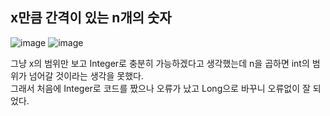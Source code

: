 ## x만큼 간격이 있는 n개의 숫자
![image](https://user-images.githubusercontent.com/122864238/221833771-69794ed0-c80e-4ea5-afb2-0ec9949b3789.png)
![image](https://user-images.githubusercontent.com/122864238/221833822-2be336c4-b59b-4df9-9ded-13dc4c1dec01.png)

그냥 x의 범위만 보고 Integer로 충분히 가능하겠다고 생각했는데
n을 곱하면 int의 범위가 넘어갈 것이라는 생각을 못했다.           
그래서 처음에 Integer로 코드를 짰으나 오류가 났고
Long으로 바꾸니 오류없이 잘 되었다.